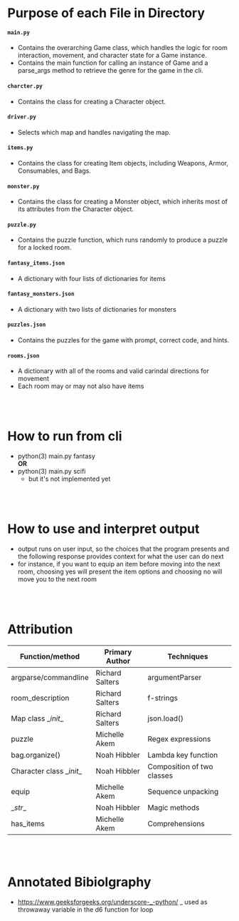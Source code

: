 # Purpose of each File in Directory
#### `main.py`
- Contains the overarching Game class, which handles the logic for room interaction, movement, and character state for a Game instance.
- Contains the main function for calling an instance of Game and a parse_args method to retrieve the genre for the game in the cli.

#### `charcter.py`
- Contains the class for creating a Character object.

#### `driver.py`
- Selects which map and handles navigating the map.

#### `items.py`
- Contains the class for creating Item objects, including
Weapons, Armor, Consumables, and Bags.

#### `monster.py`
- Contains the class for creating a Monster object, which 
inherits most of its attributes from the Character object.

#### `puzzle.py`
- Contains the puzzle function, which runs randomly to produce a puzzle for a locked room.

#### `fantasy_items.json`
- A dictionary with four lists of dictionaries for items 

#### `fantasy_monsters.json`
- A dictionary with two lists of dictionaries for monsters

#### `puzzles.json`
- Contains the puzzles for the game with prompt, correct code, and hints.

#### `rooms.json`
- A dictionary with all of the rooms and valid carindal directions for movement
- Each room may or may not also have items

<br/>
<br/>

# How to run from cli
- python(3) main.py fantasy    
__OR__
- python(3) main.py scifi
     - but it's not implemented yet
<br/>
<br/>

# How to use and interpret output
- output runs on user input, so the choices that the program presents and the following response provides context for what the user can do next
- for instance, if you want to equip an item before moving into the next room, choosing yes will present the item options and choosing no will move you to the next room
<br/>
<br/>

# Attribution

| Function/method | Primary Author | Techniques |
|----------|----------|----------|
|   argparse/commandline  |   Richard Salters   |   argumentParser   |
|   room_description  |   Richard Salters   |   f-strings   |
|   Map class \__init__  |   Richard Salters   |   json.load()   |
|   puzzle  |   Michelle Akem   |   Regex expressions   |
|   bag.organize()  |   Noah Hibbler   |   Lambda key function   |
|   Character class \__init__ |   Noah Hibbler   |   Composition of two classes   |
|   equip   |   Michelle Akem   |    Sequence unpacking   |
|   \__str__ |   Noah Hibbler  |  Magic methods   |
|   has_items   |   Michelle Akem   |   Comprehensions   |
<br/>
<br/>

# Annotated Bibiolgraphy
- https://www.geeksforgeeks.org/underscore-_-python/ _ used as throwaway variable in the d6 function for loop
